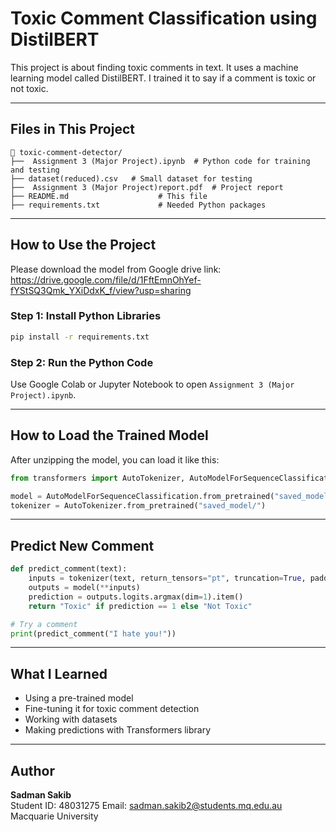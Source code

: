 
# Toxic Comment Classification using DistilBERT


This project is about finding toxic comments in text. It uses a machine learning model called DistilBERT. I trained it to say if a comment is toxic or not toxic.

---

## Files in This Project

```
📂 toxic-comment-detector/
├──  Assignment 3 (Major Project).ipynb  # Python code for training and testing
├── dataset(reduced).csv   # Small dataset for testing
├──  Assignment 3 (Major Project)report.pdf  # Project report
├── README.md                    # This file
├── requirements.txt             # Needed Python packages
```

---

## How to Use the Project
Please download the model from Google drive link:
https://drive.google.com/file/d/1FftEmnOhYef-fYStSQ3Qmk_YXiDdxK_f/view?usp=sharing

### Step 1: Install Python Libraries

```bash
pip install -r requirements.txt
```

### Step 2: Run the Python Code

Use Google Colab or Jupyter Notebook to open `Assignment 3 (Major Project).ipynb`.

---

## How to Load the Trained Model

After unzipping the model, you can load it like this:

```python
from transformers import AutoTokenizer, AutoModelForSequenceClassification

model = AutoModelForSequenceClassification.from_pretrained("saved_model/")
tokenizer = AutoTokenizer.from_pretrained("saved_model/")
```

---

## Predict New Comment

```python
def predict_comment(text):
    inputs = tokenizer(text, return_tensors="pt", truncation=True, padding=True)
    outputs = model(**inputs)
    prediction = outputs.logits.argmax(dim=1).item()
    return "Toxic" if prediction == 1 else "Not Toxic"

# Try a comment
print(predict_comment("I hate you!"))
```

---

## What I Learned

- Using a pre-trained model
- Fine-tuning it for toxic comment detection
- Working with datasets
- Making predictions with Transformers library

---

## Author

**Sadman Sakib**  
Student ID: 48031275
Email: sadman.sakib2@students.mq.edu.au  
Macquarie University
